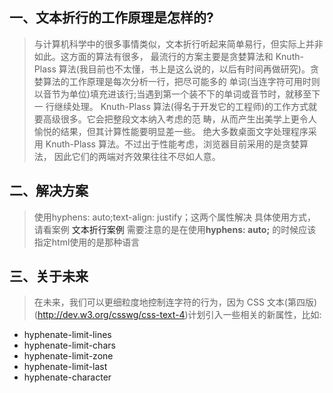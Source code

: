 <!--
 * @Descripttion: 
 * @version: 
 * @Author: Yunjie Ge
 * @Date: 2020-11-12 09:16:13
 * @LastEditors: Yunjie Ge
 * @LastEditTime: 2020-11-12 09:56:31
-->
## 一、文本折行的工作原理是怎样的?

> 与计算机科学中的很多事情类似，文本折行听起来简单易行，但实际上并非如此。这方面的算法有很多， 最流行的方案主要是贪婪算法和 Knuth-Plass 算法(我目前也不太懂，书上是这么说的，以后有时间再做研究)。贪婪算法的工作原理是每次分析一行，把尽可能多的 单词(当连字符可用时则以音节为单位)填充进该行;当遇到第一个装不下的单词或音节时，就移至下一 行继续处理。
Knuth-Plass 算法(得名于开发它的工程师)的工作方式就要高级很多。它会把整段文本纳入考虑的范 畴，从而产生出美学上更令人愉悦的结果，但其计算性能要明显差一些。
绝大多数桌面文字处理程序采用 Knuth-Plass 算法。不过出于性能考虑，浏览器目前采用的是贪婪算法， 因此它们的两端对齐效果往往不尽如人意。

## 二、解决方案

> 使用hyphens: auto;text-align: justify；这两个属性解决
具体使用方式，请看案例
<a herf="./index.html">文本折行案例</a>
需要注意的是在使用**hyphens: auto;** 的时候应该指定html使用的是那种语言

## 三、关于未来

> 在未来，我们可以更细粒度地控制连字符的行为，因为 CSS 文本(第四版)(http://dev.w3.org/csswg/css-text-4)计划引入一些相关的新属性，比如:
+ hyphenate-limit-lines
+ hyphenate-limit-chars
+ hyphenate-limit-zone
+ hyphenate-limit-last 
+ hyphenate-character